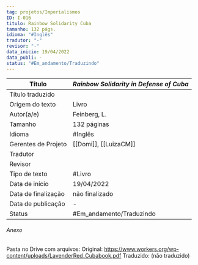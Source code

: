 ```yaml
---
tag: projetos/Imperialismos
ID: I-016
titulo: Rainbow Solidarity Cuba
tamanho: 132 págs.
idioma: "#Inglês" 
tradutor: "-"
revisor: "-"
data_inicio: 19/04/2022
data_publi: -
status: "#Em_andamento/Traduzindo" 
---
```

| Título              |*Rainbow Solidarity in Defense of Cuba*|
| ------------------- | ------------- |
| Título traduzido    ||
| Origem do texto     |Livro|
| Autor(a/e)          |Feinberg, L.|
| Tamanho             |132 páginas|
| Idioma              | #Inglês |
|Gerentes de Projeto| [[Domi]], [[LuizaCM]]|
| Tradutor            ||
| Revisor             ||
| Tipo de texto       |#Livro|
| Data de início      |19/04/2022|
| Data de finalização |não finalizado|
| Data de publicação  |-|
| Status | #Em_andamento/Traduzindo  |

###### Anexo
Pasta no Drive com arquivos:
Original: https://www.workers.org/wp-content/uploads/LavenderRed_Cubabook.pdf
Traduzido: (não traduzido)